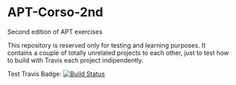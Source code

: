 # APT-Corso-2nd
Second edition of APT exercises

This repository is reserved only for testing and learning purposes.
It contains a couple of totally unrelated projects to each other, just to test how to build with Travis each project indipendently.

Test Travis Badge: [![Build Status](https://travis-ci.org/Predictabowl/APT-Corso-2nd.svg?branch=master)](https://travis-ci.org/Predictabowl/APT-Corso-2nd)
